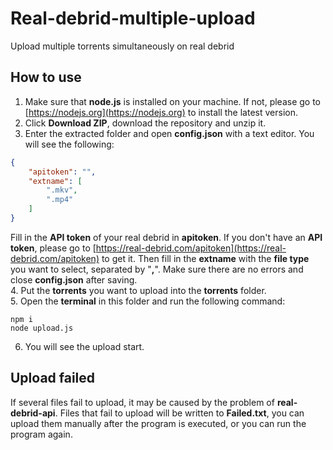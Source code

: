 # Real-debrid-multiple-upload
Upload multiple torrents simultaneously on real debrid
## How to use
1. Make sure that **node.js** is installed on your machine. If not, please go to [https://nodejs.org](https://nodejs.org) to install the latest version.
2. Click **Download ZIP**, download the repository and unzip it.
3. Enter the extracted folder and open **config.json** with a text editor. You will see the following:
```json
{
    "apitoken": "",
    "extname": [
        ".mkv",
        ".mp4"
    ]
}
```
Fill in the **API token** of your real debrid in **apitoken**. If you don't have an **API token**, please go to [https://real-debrid.com/apitoken](https://real-debrid.com/apitoken) to get it. Then fill in the **extname** with the **file type** you want to select, separated by "**,**". Make sure there are no errors and close **config.json** after saving.</br>
4. Put the **torrents** you want to upload into the **torrents** folder.</br>
5. Open the **terminal** in this folder and run the following command:
```
npm i
node upload.js
```
6. You will see the upload start.
## Upload failed
If several files fail to upload, it may be caused by the problem of **real-debrid-api**. Files that fail to upload will be written to **Failed.txt**, you can upload them manually after the program is executed, or you can run the program again.